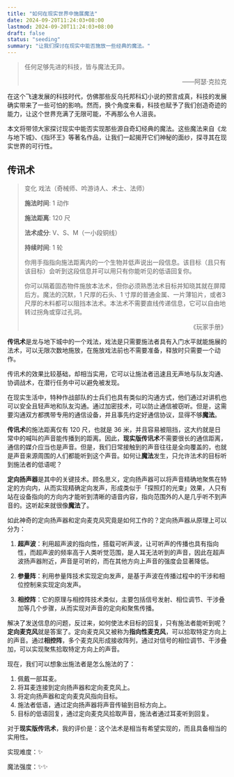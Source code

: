 ```yaml
---
title: "如何在现实世界中施展魔法"
date: 2024-09-20T11:24:03+08:00
lastmod: 2024-09-20T11:24:03+08:00
draft: false
status: "seeding"
summary: "让我们探讨在现实中能否施放一些经典的魔法。"
---
```


> 任何足够先进的科技，皆与魔法无异。
>
> <p align="right">——阿瑟·克拉克</p>

在这个飞速发展的科技时代，仿佛那些反乌托邦科幻小说的预言成真，科技的发展确实带来了一些可怕的影响。然而，换个角度来看，科技也赋予了我们创造奇迹的能力，让这个世界充满了无限可能，不再那么令人沮丧。

本文将带领大家探讨现实中能否实现那些源自奇幻经典的魔法。这些魔法来自《龙与地下城》、《指环王》等著名作品，让我们一起揭开它们神秘的面纱，探寻其在现实世界的可行性。

## 传讯术

> 变化 戏法（奇械师、吟游诗人、术士、法师）
>
> **施法时间**: 1 动作
>
> **施法距离**: 120 尺
>
> **法术成分**: V、S、M（一小段铜线）
>
> **持续时间**: 1 轮 
>
> 你用手指指向施法距离内的一个生物并低声说出一段信息。该目标（且只有该目标）会听到这段信息并可以用只有你能听见的低语回复你。
>
> 你可以隔着固态物件施放本法术，但你必须熟悉法术目标并知晓其就在屏障后方。魔法的沉默，1 尺厚的石头、1 寸厚的普通金属、一片薄铅片，或者3尺厚的木料都可以阻挡本法术。本法术不需要直线传递信息，它可以自由地转过拐角或穿过孔洞。
>
> <p align="right">《玩家手册》</p>

**传讯术**是龙与地下城中的一个戏法，戏法是只需要施法者具有入门水平就能施展的法术，可以无限次数地施放，在施放戏法前也不需要准备，释放时只需要一个动作。

传讯术的效果比较基础，却相当实用，它可以让施法者迅速且无声地与队友沟通、协调战术，在潜行任务中可以避免被发现。

在现实生活中，特种作战部队的士兵们也具有类似的沟通方式，他们通过对讲机也可以安全且轻声地和队友沟通。通过加密技术，可以防止通信被窃听。但是，这需要沟通双方都携带专用的通信设备，并且事先约定好通信协议，显得不够**魔法**。

**传讯术**的施法距离仅有 120 尺，也就是 36 米，并且容易被阻挡，这大约就是日常中的喊叫的声音能传播到的距离。因此，**现实版传讯术**不需要很长的通信距离，通信的媒介应当也是声音。但是，我们日常接触到的声音往往是全向覆盖的，也就是声音来源周围的人们都能听到这个声音。如何让**魔法**发生，只允许法术的目标听到施法者的低语呢？

**定向扬声器**是其中的关键技术。顾名思义，定向扬声器可以将声音精确地聚焦在特定的方向内，从而实现精确定向发声，形成类似于「探照灯的光束」效果，人只有站在设备指向的方向内才能听到清晰的语音内容，指向范围外的人是几乎听不到声音的。这听起来就很像**魔法**了。

如此神奇的定向扬声器和定向麦克风究竟是如何工作的？定向扬声器从原理上可以分为：

1. **超声波**：利用超声波的指向性，搭载可听声波，让可听声的传播也具有指向性，而超声波的频率高于人类听觉范围，是人耳无法听到的声音，因此在超声波扬声器附近，声音是可听的，而在其他方向上声音的强度会显著降低。

2. **参量阵**：利用参量阵技术实现定向发声，是基于声波在传播过程中的干涉和相位控制来实现定向发声。

3. **相控阵**：它的原理与相控阵技术类似，主要包括信号发射、相位调节、干涉叠加等几个步骤，从而实现对声音的定向和聚焦传播。

解决了发送信息的问题，反过来，如何使法术目标的回复，只有施法者能听到呢？**定向麦克风**就是答案了。定向麦克风又被称为**指向性麦克风**，可以拾取特定方向上的声音。通过**相控阵**，多个麦克风形成接收阵列，通过对信号的相位调节、干涉叠加，可以实现聚焦拾取特定方向上的声音。

现在，我们可以想象出施法者是怎么施法的了：

1. 佩戴一部耳麦。
2. 将耳麦连接到定向扬声器和定向麦克风上。
3. 将定向扬声器和定向麦克风指向目标。
4. 施法者低语，通过定向扬声器将声音传输到目标方向上。
5. 目标的低语回复，通过定向麦克风拾取声音，施法者通过耳麦听到回复。

对于**现实版传讯术**，我的评价是：这个法术是相当有希望实现的，而且具备相当的实用性。

实现难度：✨

魔法强度：✨✨


